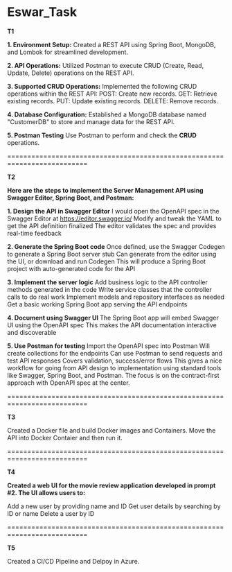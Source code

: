 # Eswar_Task

**T1**

**1. Environment Setup:**
Created a REST API using Spring Boot, MongoDB, and Lombok for streamlined development.

**2. API Operations:**
Utilized Postman to execute CRUD (Create, Read, Update, Delete) operations on the REST API.

**3. Supported CRUD Operations:**
Implemented the following CRUD operations within the REST API: POST: Create new records. GET: Retrieve existing records. PUT: Update existing records. DELETE: Remove records.

**4. Database Configuration:**
Established a MongoDB database named "CustomerDB" to store and manage data for the REST API.

**5. Postman Testing**
Use Postman to perform and check the **CRUD** operations.

==========================================================================

**T2**

**Here are the steps to implement the Server Management API using Swagger Editor, Spring Boot, and Postman:**

**1. Design the API in Swagger Editor**
I would open the OpenAPI spec in the Swagger Editor at https://editor.swagger.io/
Modify and tweak the YAML to get the API definition finalized
The editor validates the spec and provides real-time feedback

**2. Generate the Spring Boot code**
Once defined, use the Swagger Codegen to generate a Spring Boot server stub
Can generate from the editor using the UI, or download and run Codegen
This will produce a Spring Boot project with auto-generated code for the API

**3. Implement the server logic**
Add business logic to the API controller methods generated in the code
Write service classes that the controller calls to do real work
Implement models and repository interfaces as needed
Get a basic working Spring Boot app serving the API endpoints

**4. Document using Swagger UI**
The Spring Boot app will embed Swagger UI using the OpenAPI spec
This makes the API documentation interactive and discoverable

**5. Use Postman for testing**
Import the OpenAPI spec into Postman
Will create collections for the endpoints
Can use Postman to send requests and test API responses
Covers validation, success/error flows
This gives a nice workflow for going from API design to implementation using standard tools like Swagger, Spring Boot, and Postman. The focus is on the contract-first approach with OpenAPI spec at the center.

==========================================================================

**T3**

Created a Docker file and build Docker images and Containers.
Move the API into Docker Contaier and then run it.

==========================================================================

**T4**

**Created a web UI for the movie review application developed in prompt #2. The UI allows users to:**

Add a new user by providing name and ID
Get user details by searching by ID or name
Delete a user by ID

==========================================================================

**T5**

Created a CI/CD Pipeline and Delpoy in Azure.
